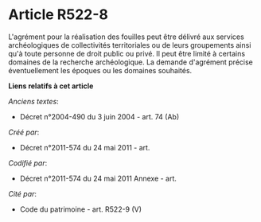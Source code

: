 # Article R522-8

L'agrément pour la réalisation des fouilles peut être délivré aux services archéologiques de collectivités territoriales ou
de leurs groupements ainsi qu'à toute personne de droit public ou privé. Il peut être limité à certains domaines de la
recherche archéologique. La demande d'agrément précise éventuellement les époques ou les domaines souhaités.

**Liens relatifs à cet article**

_Anciens textes_:

  - Décret n°2004-490 du 3 juin 2004 - art. 74 (Ab)

_Créé par_:

  - Décret n°2011-574 du 24 mai 2011  - art.

_Codifié par_:

  - Décret n°2011-574 du 24 mai 2011 Annexe - art.

_Cité par_:

  - Code du patrimoine - art. R522-9 (V)
